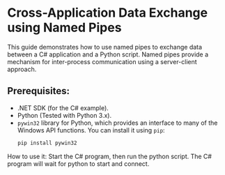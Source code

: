 # Cross-Application Data Exchange using Named Pipes

This guide demonstrates how to use named pipes to exchange data between a C# application and a Python script. Named pipes provide a mechanism for inter-process communication using a server-client approach.

## Prerequisites:

- .NET SDK (for the C# example).
- Python (Tested with Python 3.x).
- `pywin32` library for Python, which provides an interface to many of the Windows API functions. You can install it using `pip`:
  ```bash
  pip install pywin32

How to use it:
Start the C# program, then run the python script. The C# program will wait for python to start and connect. 

